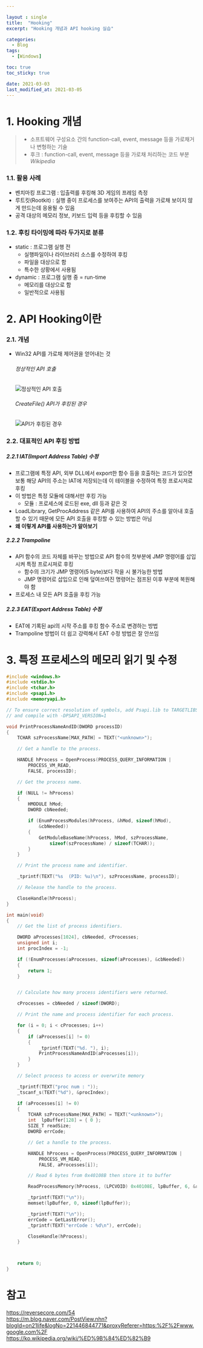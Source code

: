 ```yaml
---

layout : single
title:  "Hooking"
excerpt: "Hooking 개념과 API hooking 실습"

categories:
  - Blog
tags:
  - [Windows]

toc: true
toc_sticky: true

date: 2021-03-03
last_modified_at: 2021-03-05
---
```

<!--
5주차 과제는 "Hooking 기초" 입니다.
원래는 Windows 데스크톱 앱에 대해 이해시킨 뒤에
    1. 간단한 DirectX 프로그램을 만들어 실행
    2. 해당 프로세스의 특정 DirectX 함수를 런타임에 Hooking 하여
        2-1) 화면 출력을 임의로 바꿈
        2-2) Discord나 Xbox Game Bar같은 In-game overlay 프로그램처럼 특정 프로세스의 화면 위에 UI를 그림
위와 같은 과제를 드리려고 했는데, 당장 DirectX API Hooking을 진행하기에는 난이도 상승 폭도 비교적 크고 시간 소모도 클 것 같더라구요.
그래서 세 단계 (Hooking 기초, 런타임 API Hooking 수행, 런타임 DirectX API Hooking 수행)로 나누어 차례 차례 진행해보려고 합니다.
- [필수 1] Hooking의 정의, 개념 등을 이해합니다. (Link 1)
- [필수 2] 모든 프로세스를 열거합니다. (콘솔 프로그램도 무관. Link 2, 3)
- [필수 3] 지정한 프로세스의 메모리에서 특정 주소의 데이터를 읽거나 원하는 데이터를 덮어씁니다. (Link 4, 5, 6)
- [선택 1] 직접 작성한 프로그램의 실행 흐름을 런타임 API Hooking을 이용하여 바꿔봅니다.
- [선택 2] Hooking 여부를 탐지할 수 있는 방법들을 생각하고 직접 구현해봅니다.
Link 1 - Hooking: https://en.wikipedia.org/wiki/Hooking, https://reversecore.com/54
Link 2 - 모든 프로세스 ID 열거 (PSAPI 사용): https://docs.microsoft.com/en-us/windows/win32/psapi/enumerating-all-processes
Link 3 - 모든 프로세스 정보 열거 (Tlhel32 사용): https://docs.microsoft.com/en-us/windows/win32/toolhelp/taking-a-snapshot-and-viewing-processes
  Link 4 - Process ID로 Process Handle 얻기: https://docs.microsoft.com/en-us/windows/win32/api/processthreadsapi/nf-processthreadsapi-openprocess
Link 5 - 지정된 프로세스 및 주소로부터 지정된 크기만큼 데이터 읽기: https://docs.microsoft.com/en-us/windows/win32/api/memoryapi/nf-memoryapi-readprocessmemory
Link 6 - 지정된 프로세스 및 주소에 지정된 크기만큼 데이터 쓰기: https://docs.microsoft.com/en-us/windows/win32/api/memoryapi/nf-memoryapi-writeprocessmemory
-->

# 1. Hooking 개념
> - 소프트웨어 구성요소 간의 function-call, event, message 등을 가로채거나 변형하는 기술
> - 후크 : function-call, event, message 등을 가로채 처리하는 코드 부분   
*Wikipedia*

### 1.1. 활용 사례
  - 벤치마킹 프로그램 : 입출력를 후킹해 3D 게임의 프레임 측정
  - 루트킷(Rootkit) : 실행 중이 프로세스를 보여주는 API의 출력을 가로채 보이지 않게 만드는데 응용될 수 있음
  - 공격 대상의 메모리 정보, 키보드 입력 등을 후킹할 수 있음

### 1.2. 후킹 타이밍에 따라 두가지로 분류
- static : 프로그램 실행 전   
  - 실행파일이나 라이브러리 소스를 수정하여 후킹
  - 파일을 대상으로 함   
  - 특수한 상황에서 사용됨
- dynamic : 프로그램 실행 중 = run-time  
  - 메모리를 대상으로 함  
  - 일반적으로 사용됨  


# 2. API Hooking이란
### 2.1. 개념
- Win32 API를 가로채 제어권을 얻어내는 것
  ###### 정상적인 API 호출
  ![정상적인 API 호출](https://github.com/LeeHojun96/LeeHojun96.github.io/blob/master/_posts/img/2021-03-03-01.png)
  ###### CreateFile() API가 후킹된 경우
  ![API가 후킹된 경우](https://github.com/LeeHojun96/LeeHojun96.github.io/blob/master/_posts/img/2021-03-03-02.png)
### 2.2. 대표적인 API 후킹 방법
##### 2.2.1 IAT(Import Address Table) 수정
- 프로그램에 특정 API, 외부 DLL에서 export한 함수 등을 호출하는 코드가 있으면 보통 해당 API의 주소는 IAT에 저장되는데 이 테이블을 수정하여 특정 프로시져로 후킹
- 이 방법은 특정 모듈에 대해서만 후킹 가능
  - 모듈 : 프로세스에 로드된 exe, dll 등과 같은 것
- LoadLibrary, GetProcAddress 같은 API를 사용하여 API의 주소를 알아내 호출할 수 있기 때문에 모든 API 호출을 후킹할 수 있는 방법은 아님
- **왜 이렇게 API를 사용하는가 알아보기**
##### 2.2.2 Trampoline
- API 함수의 코드 자체를 바꾸는 방법으로 API 함수의 첫부분에 JMP 명령어를 삽입시켜 특정 프로시져로 후킹
  - 함수의 크기가 JMP 명령어(5 byte)보다 작을 시 불가능한 방법
  - JMP 명령어로 삽입으로 인해 덮여쓰여진 명령어는 점프된 이후 부분에 복원해야 함
- 프로세스 내 모든 API 호출을 후킹 가능
##### 2.2.3 EAT(Export Address Table) 수정
- EAT에 기록된 api의 시작 주소를 후킹 함수 주소로 변경하는 방법
- Trampoline 방법이 더 쉽고 강력해서 EAT 수정 방법은 잘 안쓰임


# 3. 특정 프로세스의 메모리 읽기 및 수정
```cpp
#include <windows.h>
#include <stdio.h>
#include <tchar.h>
#include <psapi.h>
#include <memoryapi.h>

// To ensure correct resolution of symbols, add Psapi.lib to TARGETLIBS
// and compile with -DPSAPI_VERSION=1

void PrintProcessNameAndID(DWORD processID)
{
    TCHAR szProcessName[MAX_PATH] = TEXT("<unknown>");

    // Get a handle to the process.

    HANDLE hProcess = OpenProcess(PROCESS_QUERY_INFORMATION |
        PROCESS_VM_READ,
        FALSE, processID);

    // Get the process name.

    if (NULL != hProcess)
    {
        HMODULE hMod;
        DWORD cbNeeded;

        if (EnumProcessModules(hProcess, &hMod, sizeof(hMod),
            &cbNeeded))
        {
            GetModuleBaseName(hProcess, hMod, szProcessName,
                sizeof(szProcessName) / sizeof(TCHAR));
        }
    }

    // Print the process name and identifier.

    _tprintf(TEXT("%s  (PID: %u)\n"), szProcessName, processID);

    // Release the handle to the process.

    CloseHandle(hProcess);
}

int main(void)
{
    // Get the list of process identifiers.

    DWORD aProcesses[1024], cbNeeded, cProcesses;
    unsigned int i;
    int procIndex = -1;

    if (!EnumProcesses(aProcesses, sizeof(aProcesses), &cbNeeded))
    {
        return 1;
    }


    // Calculate how many process identifiers were returned.

    cProcesses = cbNeeded / sizeof(DWORD);

    // Print the name and process identifier for each process.

    for (i = 0; i < cProcesses; i++)
    {
        if (aProcesses[i] != 0)
        {
            _tprintf(TEXT("%d. "), i);
            PrintProcessNameAndID(aProcesses[i]);
        }
    }

    // Select process to access or overwrite memory

    _tprintf(TEXT("proc num : "));
    _tscanf_s(TEXT("%d"), &procIndex);

    if (aProcesses[i] != 0)
    {
        TCHAR szProcessName[MAX_PATH] = TEXT("<unknown>");
        int  lpBuffer[128] = { 0 };
        SIZE_T readSize;
        DWORD errCode;

        // Get a handle to the process.

        HANDLE hProcess = OpenProcess(PROCESS_QUERY_INFORMATION |
            PROCESS_VM_READ,
            FALSE, aProcesses[i]);

        // Read 6 bytes from 0x40108B then store it to buffer

        ReadProcessMemory(hProcess, (LPCVOID) 0x40108E, lpBuffer, 6, &readSize);

        _tprintf(TEXT("\n"));
        memset(lpBuffer, 0, sizeof(lpBuffer));

        _tprintf(TEXT("\n"));
        errCode = GetLastError();
        _tprintf(TEXT("errCode : %d\n"), errCode);

        CloseHandle(hProcess);
    }



    return 0;
}
```


# 참고   
<https://reversecore.com/54>   
<https://m.blog.naver.com/PostView.nhn?blogId=on21life&logNo=221446844771&proxyReferer=https:%2F%2Fwww.google.com%2F>   
<https://ko.wikipedia.org/wiki/%ED%9B%84%ED%82%B9>

